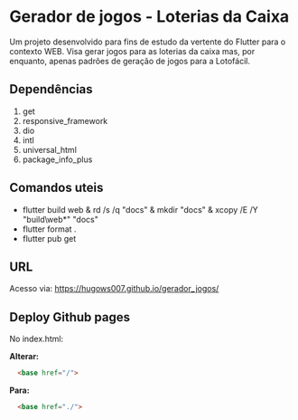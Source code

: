 # Gerador de jogos - Loterias da Caixa

Um projeto desenvolvido para fins de estudo da vertente do Flutter para o contexto WEB. Visa gerar jogos para as loterias da caixa mas, por enquanto, apenas padrões de geração de jogos para a Lotofácil.

## Dependências

1. get
2. responsive_framework
3. dio
4. intl
5. universal_html
6. package_info_plus

## Comandos uteis

- flutter build web & rd /s /q "docs" & mkdir "docs" & xcopy /E /Y "build\web\*" "docs\"
- flutter format .
- flutter pub get

## URL

Acesso via: https://hugows007.github.io/gerador_jogos/

## Deploy Github pages

No index.html:

**Alterar:**

```html
  <base href="/">
```

**Para:**

```html
  <base href="./">
```